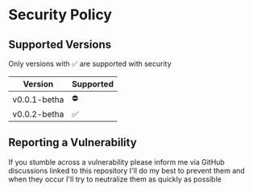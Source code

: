 # Security Policy

## Supported Versions

Only versions with ✅ are supported with security

| Version      | Supported |
|--------------|-----------|
| v0.0.1-betha | ⛔         |
| v0.0.2-betha | ✅         |

## Reporting a Vulnerability

If you stumble across a vulnerability please inform me via GitHub discussions linked to this repository
I'll do my best to prevent them and when they occur I'll try to neutralize them as quickly as possible
